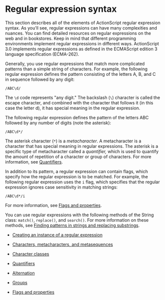 # Regular expression syntax

<div>

This section describes all of the elements of ActionScript regular expression
syntax. As you'll see, regular expressions can have many complexities and
nuances. You can find detailed resources on regular expressions on the web and
in bookstores. Keep in mind that different programming environments implement
regular expressions in different ways. ActionScript 3.0 implements regular
expressions as defined in the ECMAScript edition 3 language specification
(ECMA-262).

Generally, you use regular expressions that match more complicated patterns than
a simple string of characters. For example, the following regular expression
defines the pattern consisting of the letters A, B, and C in sequence followed
by any digit:

    /ABC\d/

The `\d` code represents "any digit." The backslash (`\`) character is called
the escape character, and combined with the character that follows it (in this
case the letter d), it has special meaning in the regular expression.

The following regular expression defines the pattern of the letters ABC followed
by any number of digits (note the asterisk):

    /ABC\d*/

The asterisk character (`*`) is a _metacharacter_. A metacharacter is a
character that has special meaning in regular expressions. The asterisk is a
specific type of metacharacter called a _quantifier,_ which is used to quantify
the amount of repetition of a character or group of characters. For more
information, see [Quantifiers](./quantifiers.md).

In addition to its pattern, a regular expression can contain flags, which
specify how the regular expression is to be matched. For example, the following
regular expression uses the `i` flag, which specifies that the regular
expression ignores case sensitivity in matching strings:

    /ABC\d*/i

For more information, see [Flags and properties](./flags-and-properties.md).

You can use regular expressions with the following methods of the String class:
`match()`, `replace()`, and `search()`. For more information on these methods,
see
[Finding patterns in strings and replacing substrings](../working-with-strings/finding-substrings-and-patterns-in-strings.md).

</div>

- [Creating an instance of a regular expression](./creating-an-instance-of-a-regular-expression.md)

- [Characters, metacharacters, and metasequences](./characters-metacharacters-and-metasequences.md)

- [Character classes](./character-classes.md)

- [Quantifiers](./quantifiers.md)

- [Alternation](./alternation.md)

- [Groups](./groups.md)

- [Flags and properties](./flags-and-properties.md)

